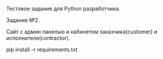 Тестовое задание для Python разработчика.

Задание №2.

Сайт с админ панелью и кабинетом заказчика(customer) и исполнителя(contractor).

pip install -r requirements.txt
